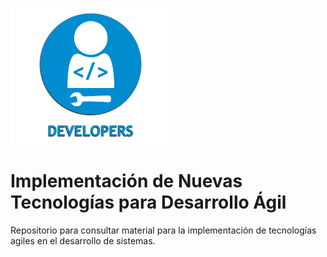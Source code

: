 ![Logo WT](./images/logo_developer_256.png)

# Implementación de Nuevas Tecnologías para Desarrollo Ágil
Repositorio para consultar material para la implementación de tecnologías agiles en el desarrollo de sistemas.
